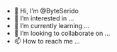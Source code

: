 - 👋 Hi, I’m @ByteSerido
- 👀 I’m interested in ...
- 🌱 I’m currently learning ...
- 💞️ I’m looking to collaborate on ...
- 📫 How to reach me ...

<!---
ByteSerido/ByteSerido is a ✨ special ✨ repository because its `README.md` (this file) appears on your GitHub profile.
You can click the Preview link to take a look at your changes.
--->
